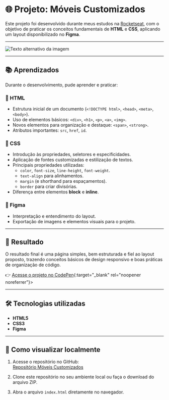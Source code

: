 # 🌐 Projeto: Móveis Customizados  

Este projeto foi desenvolvido durante meus estudos na [Rocketseat](https://app.rocketseat.com.br), com o objetivo de praticar os conceitos fundamentais de **HTML** e **CSS**, aplicando um layout disponibilizado no **Figma**.  

---

![Texto alternativo da imagem](https://i.imgur.com/Tzu4WzK.png)

---

## 📚 Aprendizados  

Durante o desenvolvimento, pude aprender e praticar:  

### 🔹 HTML
- Estrutura inicial de um documento (`<!DOCTYPE html>`, `<head>`, `<meta>`, `<body>`).  
- Uso de elementos básicos: `<div>`, `<h1>`, `<p>`, `<a>`, `<img>`.  
- Novos elementos para organização e destaque: `<span>`, `<strong>`.  
- Atributos importantes: `src`, `href`, `id`.  

### 🔹 CSS
- Introdução às propriedades, seletores e especificidades.  
- Aplicação de fontes customizadas e estilização de textos.  
- Principais propriedades utilizadas:  
  - `color`, `font-size`, `line-height`, `font-weight`.  
  - `text-align` para alinhamentos.  
  - `margin` (e shorthand para espaçamentos).  
  - `border` para criar divisórias.  
- Diferença entre elementos **block** e **inline**.  

### 🔹 Figma
- Interpretação e entendimento do layout.  
- Exportação de imagens e elementos visuais para o projeto.  

---

## 🚀 Resultado  

O resultado final é uma página simples, bem estruturada e fiel ao layout proposto, trazendo conceitos básicos de design responsivo e boas práticas de organização de código.  

👉 [Acesse o projeto no CodePen](https://codepen.io/Charbel-Daher-the-vuer/pen/jEbeRNv){:target="_blank" rel="noopener noreferrer"}>

---

## 🛠️ Tecnologias utilizadas  
- **HTML5**  
- **CSS3**  
- **Figma**  

---

## 📌 Como visualizar localmente  

1. Acesse o repositório no GitHub:  
   [Repositório Móveis Customizados](https://github.com/charbeldecastro/moveis-customizados)

2. Clone este repositório no seu ambiente local ou faça o download do arquivo ZIP.  

3. Abra o arquivo `index.html` diretamente no navegador. 
